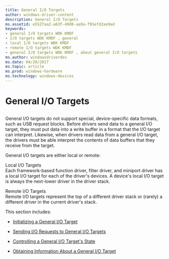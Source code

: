 ```yaml
---
title: General I/O Targets
author: windows-driver-content
description: General I/O Targets
ms.assetid: e5527aa2-a63f-49d8-aa9a-f91efd2ae9ad
keywords:
- general I/O targets WDK KMDF
- I/O targets WDK KMDF , general
- local I/O targets WDK KMDF
- remote I/O targets WDK KMDF
- general I/O targets WDK KMDF , about general I/O targets
ms.author: windowsdriverdev
ms.date: 04/20/2017
ms.topic: article
ms.prod: windows-hardware
ms.technology: windows-devices
---
```


# General I/O Targets


## <a href="" id="ddk-general-i-o-targets-df"></a>


General I/O targets do not support special, device-specific data formats, such as USB request blocks. Before drivers send data to a general I/O target, they must put data into a write buffer in a format that the I/O target can interpret. Likewise, when drivers read data from a general I/O target, the drivers must be able interpret the contents of data buffers that they receive from the target.

General I/O targets are either local or remote:

<a href="" id="local-i-o-targets"></a>Local I/O Targets  
Each framework-based function driver, filter driver, and miniport driver has a local I/O target for each of the driver's devices. A device's local I/O target is always the next-lower driver in the driver stack.

<a href="" id="remote-i-o-targets"></a>Remote I/O Targets  
Remote I/O targets represent the top of a different driver stack or (rarely) a different driver in the current driver's stack.

This section includes:

-   [Initializing a General I/O Target](initializing-a-general-i-o-target.md)

-   [Sending I/O Requests to General I/O Targets](sending-i-o-requests-to-general-i-o-targets.md)

-   [Controlling a General I/O Target's State](controlling-a-general-i-o-target-s-state.md)

-   [Obtaining Information About a General I/O Target](obtaining-information-about-a-general-i-o-target.md)

 

 





